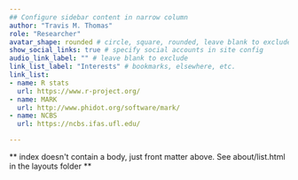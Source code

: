 ```yaml
---
## Configure sidebar content in narrow column
author: "Travis M. Thomas"
role: "Researcher"
avatar_shape: rounded # circle, square, rounded, leave blank to exclude
show_social_links: true # specify social accounts in site config
audio_link_label: "" # leave blank to exclude
link_list_label: "Interests" # bookmarks, elsewhere, etc.
link_list:
- name: R stats
  url: https://www.r-project.org/
- name: MARK
  url: http://www.phidot.org/software/mark/
- name: NCBS
  url: https://ncbs.ifas.ufl.edu/

---
```






** index doesn't contain a body, just front matter above.
See about/list.html in the layouts folder **